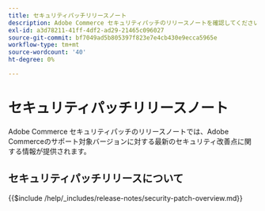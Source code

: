 ```yaml
---
title: セキュリティパッチリリースノート
description: Adobe Commerce セキュリティパッチのリリースノートを確認してください。
exl-id: a3d78211-41ff-4df2-ad29-21465c096027
source-git-commit: bf7049ad5b805397f823e7e4cb430e9ecca5965e
workflow-type: tm+mt
source-wordcount: '40'
ht-degree: 0%

---
```



# セキュリティパッチリリースノート

Adobe Commerce セキュリティパッチのリリースノートでは、Adobe Commerceのサポート対象バージョンに対する最新のセキュリティ改善点に関する情報が提供されます。

## セキュリティパッチリリースについて

{{$include /help/_includes/release-notes/security-patch-overview.md}}

<!-- Last updated from includes: 2025-10-09 22:53:22 -->

